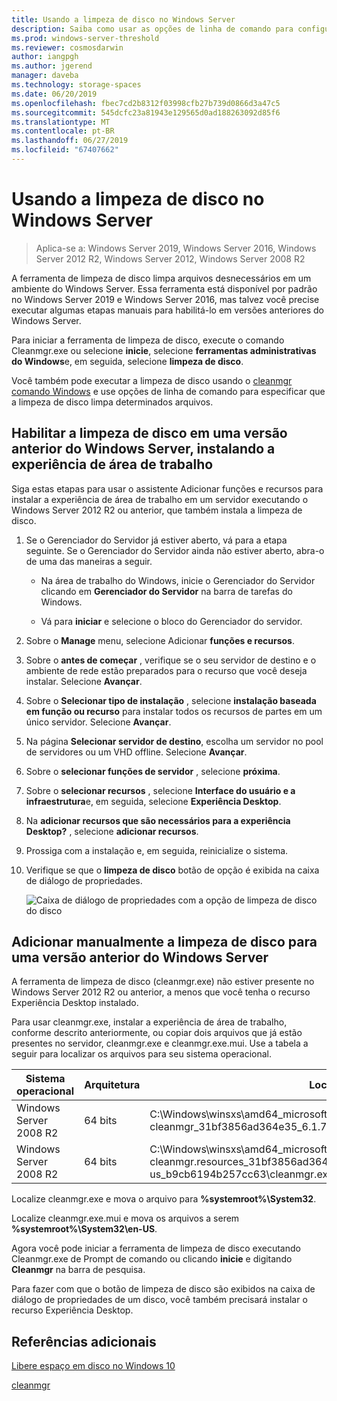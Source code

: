 ```yaml
---
title: Usando a limpeza de disco no Windows Server
description: Saiba como usar as opções de linha de comando para configurar a ferramenta de limpeza de disco (Cleanmgr.exe) para limpar automaticamente determinados arquivos.
ms.prod: windows-server-threshold
ms.reviewer: cosmosdarwin
author: iangpgh
ms.author: jgerend
manager: daveba
ms.technology: storage-spaces
ms.date: 06/20/2019
ms.openlocfilehash: fbec7cd2b8312f03998cfb27b739d0866d3a47c5
ms.sourcegitcommit: 545dcfc23a81943e129565d0ad188263092d85f6
ms.translationtype: MT
ms.contentlocale: pt-BR
ms.lasthandoff: 06/27/2019
ms.locfileid: "67407662"
---
```

# <a name="using-disk-cleanup-on-windows-server"></a>Usando a limpeza de disco no Windows Server

> Aplica-se a: Windows Server 2019, Windows Server 2016, Windows Server 2012 R2, Windows Server 2012, Windows Server 2008 R2

A ferramenta de limpeza de disco limpa arquivos desnecessários em um ambiente do Windows Server. Essa ferramenta está disponível por padrão no Windows Server 2019 e Windows Server 2016, mas talvez você precise executar algumas etapas manuais para habilitá-lo em versões anteriores do Windows Server.

Para iniciar a ferramenta de limpeza de disco, execute o comando Cleanmgr.exe ou selecione **inicie**, selecione **ferramentas administrativas do Windows**e, em seguida, selecione **limpeza de disco**.

Você também pode executar a limpeza de disco usando o [cleanmgr comando Windows](../../administration/windows-commands/cleanmgr.md) e use opções de linha de comando para especificar que a limpeza de disco limpa determinados arquivos.

## <a name="enable-disk-cleanup-on-an-earlier-version-of-windows-server-by-installing-the-desktop-experience"></a>Habilitar a limpeza de disco em uma versão anterior do Windows Server, instalando a experiência de área de trabalho

Siga estas etapas para usar o assistente Adicionar funções e recursos para instalar a experiência de área de trabalho em um servidor executando o Windows Server 2012 R2 ou anterior, que também instala a limpeza de disco.

1. Se o Gerenciador do Servidor já estiver aberto, vá para a etapa seguinte. Se o Gerenciador do Servidor ainda não estiver aberto, abra-o de uma das maneiras a seguir.

   - Na área de trabalho do Windows, inicie o Gerenciador do Servidor clicando em **Gerenciador do Servidor** na barra de tarefas do Windows.

   - Vá para **iniciar** e selecione o bloco do Gerenciador do servidor.

1. Sobre o **Manage** menu, selecione Adicionar **funções e recursos**.

1. Sobre o **antes de começar** , verifique se o seu servidor de destino e o ambiente de rede estão preparados para o recurso que você deseja instalar. Selecione **Avançar**.

1. Sobre o **Selecionar tipo de instalação** , selecione **instalação baseada em função ou recurso** para instalar todos os recursos de partes em um único servidor. Selecione **Avançar**.

1. Na página **Selecionar servidor de destino**, escolha um servidor no pool de servidores ou um VHD offline. Selecione **Avançar**.

1. Sobre o **selecionar funções de servidor** , selecione **próxima**.

1. Sobre o **selecionar recursos** , selecione **Interface do usuário e a infraestrutura**e, em seguida, selecione **Experiência Desktop**.

1. Na **adicionar recursos que são necessários para a experiência Desktop?** , selecione **adicionar recursos**.

1. Prossiga com a instalação e, em seguida, reinicialize o sistema.

1. Verifique se que o **limpeza de disco** botão de opção é exibida na caixa de diálogo de propriedades.

   ![Caixa de diálogo de propriedades com a opção de limpeza de disco do disco](media/diskpropswcleanup.png)

## <a name="manually-add-disk-cleanup-to-an-earlier-version-of-windows-server"></a>Adicionar manualmente a limpeza de disco para uma versão anterior do Windows Server

A ferramenta de limpeza de disco (cleanmgr.exe) não estiver presente no Windows Server 2012 R2 ou anterior, a menos que você tenha o recurso Experiência Desktop instalado.

Para usar cleanmgr.exe, instalar a experiência de área de trabalho, conforme descrito anteriormente, ou copiar dois arquivos que já estão presentes no servidor, cleanmgr.exe e cleanmgr.exe.mui. Use a tabela a seguir para localizar os arquivos para seu sistema operacional.

| Sistema operacional  | Arquitetura  | Localização do arquivo  |
| ----------------- | -------------- | --------------- |
| Windows Server 2008 R2 | 64 bits | C:\Windows\winsxs\amd64_microsoft-windows-cleanmgr_31bf3856ad364e35_6.1.7600.16385_none_c9392808773cd7da\cleanmgr.exe 
| Windows Server 2008 R2 | 64 bits | C:\Windows\winsxs\amd64_microsoft-windows-cleanmgr.resources_31bf3856ad364e35_6.1.7600.16385_en-us_b9cb6194b257cc63\cleanmgr.exe.mui |

Localize cleanmgr.exe e mova o arquivo para **%systemroot%\System32**.

Localize cleanmgr.exe.mui e mova os arquivos a serem **%systemroot%\System32\en-US**.

Agora você pode iniciar a ferramenta de limpeza de disco executando Cleanmgr.exe de Prompt de comando ou clicando **inicie** e digitando **Cleanmgr** na barra de pesquisa.

Para fazer com que o botão de limpeza de disco são exibidos na caixa de diálogo de propriedades de um disco, você também precisará instalar o recurso Experiência Desktop.

## <a name="additional-references"></a>Referências adicionais

[Libere espaço em disco no Windows 10](https://support.microsoft.com/en-us/help/12425/windows-10-free-up-drive-space)

[cleanmgr](../../administration/windows-commands/cleanmgr.md)
